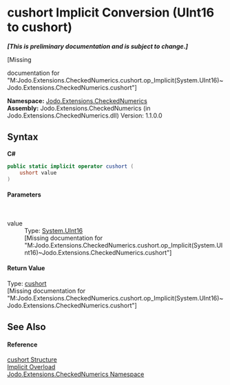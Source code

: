 # cushort&nbsp;Implicit Conversion (UInt16 to cushort)
 _**\[This is preliminary documentation and is subject to change.\]**_

\[Missing <summary> documentation for "M:Jodo.Extensions.CheckedNumerics.cushort.op_Implicit(System.UInt16)~Jodo.Extensions.CheckedNumerics.cushort"\]

**Namespace:**&nbsp;<a href="N_Jodo_Extensions_CheckedNumerics">Jodo.Extensions.CheckedNumerics</a><br />**Assembly:**&nbsp;Jodo.Extensions.CheckedNumerics (in Jodo.Extensions.CheckedNumerics.dll) Version: 1.1.0.0

## Syntax

**C#**<br />
``` C#
public static implicit operator cushort (
	ushort value
)
```


#### Parameters
&nbsp;<dl><dt>value</dt><dd>Type: <a href="https://docs.microsoft.com/dotnet/api/system.uint16" target="_blank" rel="noopener noreferrer">System.UInt16</a><br />\[Missing <param name="value"/> documentation for "M:Jodo.Extensions.CheckedNumerics.cushort.op_Implicit(System.UInt16)~Jodo.Extensions.CheckedNumerics.cushort"\]</dd></dl>

#### Return Value
Type: <a href="T_Jodo_Extensions_CheckedNumerics_cushort">cushort</a><br />\[Missing <returns> documentation for "M:Jodo.Extensions.CheckedNumerics.cushort.op_Implicit(System.UInt16)~Jodo.Extensions.CheckedNumerics.cushort"\]

## See Also


#### Reference
<a href="T_Jodo_Extensions_CheckedNumerics_cushort">cushort Structure</a><br /><a href="Overload_Jodo_Extensions_CheckedNumerics_cushort_op_Implicit">Implicit Overload</a><br /><a href="N_Jodo_Extensions_CheckedNumerics">Jodo.Extensions.CheckedNumerics Namespace</a><br />